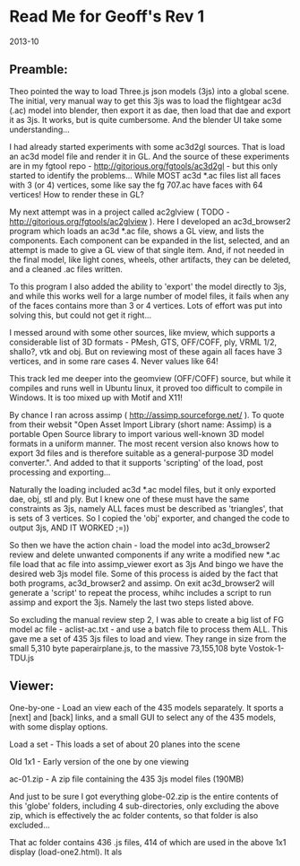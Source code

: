 
Read Me for Geoff's Rev 1
=========================

2013-10


## Preamble:

Theo pointed the way to load Three.js json models (3js) into a global scene. The initial, very manual way to get this 3js was to load the flightgear ac3d (.ac) model into blender, then export it as dae, then load that dae and export it as 3js. It works, but is quite cumbersome. And the blender UI take some understanding...

I had already started experiments with some ac3d2gl sources. That is load an ac3d model file and render it in GL. And the source of these experiments are in my fgtool repo - http://gitorious.org/fgtools/ac3d2gl - but this only started to identify the problems... While MOST ac3d *.ac files list all faces with 3 (or 4) vertices, some like say the fg 707.ac have faces with 64 vertices! How to render these in GL?

My next attempt was in a project called ac2glview ( TODO - http://gitorious.org/fgtools/ac2glview ). Here I developed an ac3d_browser2 program which loads an ac3d *.ac file, shows a GL view, and lists the components. Each component can be expanded in the list, selected, and an attempt is made to give a GL view of that single item. And, if not needed in the final model, like light cones, wheels, other artifacts, they can be deleted, and a cleaned .ac files written.

To this program I also added the ability to 'export' the model directly to 3js, and while this works well for a large number of model files, it fails when any of the faces contains more than 3 or 4 vertices. Lots of effort was put into solving this, but could not get it right...

I messed around with some other sources, like mview, which supports a considerable list of 3D formats - PMesh, GTS, OFF/COFF, ply, VRML 1/2, shallo?, vtk and obj. But on reviewing most of these again all faces have 3 vertices, and in some rare cases 4. Never values like 64!

This track led me deeper into the geomview (OFF/COFF) source, but while it compiles and runs well in Ubuntu linux, it proved too difficult to compile in Windows. It is too mixed up with Motif and X11!

By chance I ran across assimp ( http://assimp.sourceforge.net/ ). To quote from their websit "Open Asset Import Library (short name: Assimp) is a portable Open Source library to import various well-known 3D model formats in a uniform manner. The most recent version also knows how to export 3d files and is therefore suitable as a general-purpose 3D model converter.". And added to that it supports 'scripting' of the load, post processing and exporting...

Naturally the loading included ac3d *.ac model files, but it only exported dae, obj, stl and ply. But I knew one of these must have the same constraints as 3js, namely ALL faces must be described as 'triangles', that is sets of 3 vertices. So I copied the 'obj' exporter, and changed the code to output 3js, AND IT WORKED ;=))

So then we have the action chain -
load the model into ac3d_browser2
review and delete unwanted components if any
write a modified new *.ac file
load that ac file into assimp_viewer
exort as 3js
And bingo we have the desired web 3js model file. Some of this process is aided by the fact that both programs, ac3d_browser2 and assimp. On exit ac3d_browser2 will generate a 'script' to repeat the process, whihc includes a script to run assimp and export the 3js. Namely the last two steps listed above.

So excluding the manual review step 2, I was able to create a big list of FG model ac file - aclist-ac.txt - and use a batch file to process them ALL. This gave me a set of 435 3js files to load and view. They range in size from the small 5,310 byte paperairplane.js, to the massive 73,155,108 byte Vostok-1-TDU.js

## Viewer:

One-by-one - Load an view each of the 435 models separately. It sports a [next] and [back] links, and a small GUI to select any of the 435 models, with some display options.

Load a set - This loads a set of about 20 planes into the scene

Old 1x1 - Early version of the one by one viewing

ac-01.zip - A zip file containing the 435 3js model files (190MB)

And just to be sure I got everything globe-02.zip is the entire contents of this 'globe' folders, including 4 sub-directories, only excluding the above zip, which is effectively the ac folder contents, so that folder is also excluded...

That ac folder contains 436 <model>.js files, 414 of which are used in the above 1x1 display (load-one2.html). It als